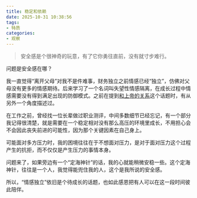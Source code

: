 ```yaml
---
title: 稳定和依赖
date: 2025-10-31 10:38:56
tags:
- 特质
categories:
- 观察
---
```


>安全感是个很神奇的玩意，有了它你勇往直前，没有就寸步难行。

问题是安全感在哪？

我一直觉得“离开父母”对我不是件难事，财务独立之前情感已经“独立”，仿佛对父母没有更多的情感期待。后来学习了一个名词叫失望性情感隔离，在成长过程中情感需要没有得到满足出现的防御模式。之前在提到[和上帝的关系](https://asherlife.github.io/2025/07/fragment.20250704/)这个话题时，有从另外一个角度描述过。

在工作之前，曾经找一位长辈做过职业测评，中间多数细节已经忘记，有一个部分我记得很清楚，就是需要在一个稳定相对没有那么高压的环境里成长，不用担心会不会因此丧失前进的可能性，因为那个关键因素在自己身上。

可能面对多方压力时，我的困境往往在于不想面对压力，是对于面对压力这个过程产生的抗拒，而不仅仅是产生压力的事情本身。

问题来了，如果旁边有一个“定海神针”的话，我的心就能稍微安稳一些。这个定海神针，往往是一个人，我觉得能兜住我的人，这个是我所说的安全感。

所以，“情感独立”依旧是个待成长的话题，也如此感恩把有人可以在这一段时间彼此陪伴。
